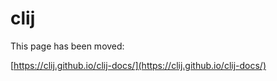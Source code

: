# clij
This page has been moved:

[https://clij.github.io/clij-docs/](https://clij.github.io/clij-docs/)
